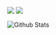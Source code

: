 <a href="https://telegram.me/BX_Botz"><img src="https://img.shields.io/badge/Telegram-%20Channel%20-blue.svg?logo=telegram&logoColor=FF3333"></a>
<a href="https://telegram.me/BXSupport"><img src="https://img.shields.io/badge/Telegram-%20Group%20-blu.svg?logo=telegram&logoColor=FF3333"></a>

![Github Stats](https://github-readme-stats.vercel.app/api?username=BXBotz&show_icons=true&title_color=fff&icon_color=79ff97&text_color=9f9f9f&bg_color=151515)
